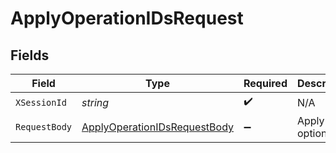 # ApplyOperationIDsRequest


## Fields

| Field                                                                                   | Type                                                                                    | Required                                                                                | Description                                                                             |
| --------------------------------------------------------------------------------------- | --------------------------------------------------------------------------------------- | --------------------------------------------------------------------------------------- | --------------------------------------------------------------------------------------- |
| `XSessionId`                                                                            | *string*                                                                                | :heavy_check_mark:                                                                      | N/A                                                                                     |
| `RequestBody`                                                                           | [ApplyOperationIDsRequestBody](../../Models/Operations/ApplyOperationIDsRequestBody.md) | :heavy_minus_sign:                                                                      | Apply options                                                                           |